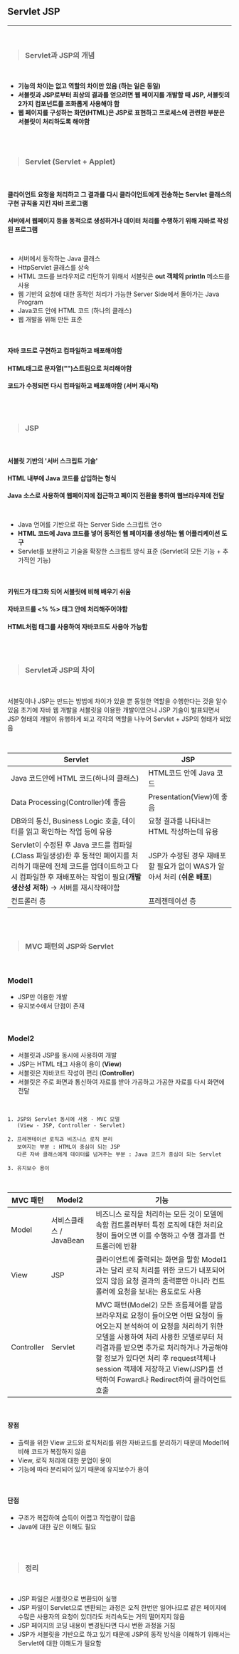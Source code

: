 ## Servlet JSP
---

<br>

>### __Servlet과 JSP의 개념__

<br>

- __기능의 차이는 없고 역할의 차이만 있음 (하는 일은 동일)__
- __서블릿과 JSP로부터 최상의 결과를 얻으려면 웹 페이지를 개발할 때 JSP, 서블릿의 2가지 컴포넌트를 조화롭게 사용해야 함__
- __웹 페이지를 구성하는 화면(HTML)은 JSP로 표현하고 프로세스에 관련한 부분은 서블릿이 처리하도록 해야함__

<br><br>

>### __Servlet (Servlet + Applet)__

<br>

#### 클라이언트 요청을 처리하고 그 결과를 다시 클라이언트에게 전송하는 Servlet 클래스의 구현 규칙을 지킨 자바 프로그램
__서버에서 웹페이지 등을 동적으로 생성하거나 데이터 처리를 수행하기 위해 자바로 작성된 프로그램__

<br>

- 서버에서 동작하는 Java 클래스
- HttpServlet 클래스를 상속
- HTML 코드를 브라우저로 리턴하기 위해서 서블릿은 __out 객체의 println__ 메소드를 사용
- 웹 기반의 요청에 대한 동적인 처리가 가능한 Server Side에서 돌아가는 Java Program
- Java코드 안에 HTML 코드 (하나의 클래스)
- 웹 개발을 위해 만든 표준

<br>

#### 자바 코드로 구현하고 컴파일하고 배포해야함
#### HTML태그로 문자열("")스트림으로 처리해야함
#### 코드가 수정되면 다시 컴파일하고 배포해야함 (서버 재시작)


<br><br>

>### __JSP__

<br>

#### 서블릿 기반의 '서버 스크립트 기술'
#### HTML 내부에 Java 코드를 삽입하는 형식
__Java 소스로 사용하여 웹페이지에 접근하고 페이지 전환을 통하여 웹브라우저에 전달__

<br>

- Java 언어를 기반으로 하는 Server Side 스크립트 언ㅇ
- __HTML 코드에 Java 코드를 넣어 동적인 웹 페이지를 생성하는 웹 어플리케이션 도구__
- Servlet를 보완하고 기술을 확장한 스크립트 방식 표준
(Servlet의 모든 기능 + 추가적인 기능)

<br>

#### 키워드가 태그화 되어 서블릿에 비해 배우기 쉬움
#### 자바코드를 <% %> 태그 안에 처리해주어야함
#### HTML처럼 태그를 사용하여 자바코드도 사용아 가능함

<br><br>

>### __Servlet과 JSP의 차이__

<br>

서블릿이나 JSP는 만드는 방법에  차이가 있을 뿐 동일한 역할을 수행한다는 것을 알수있음
초기에 자바 웹 개발을 서블릿을 이용한 개발이였으나 JSP 기술이 발표되면서 JSP 형태의 개발이 유행하게 되고 각각의 역할을 나누어 Servlet + JSP의 형태가 되었음

<br>

Servlet | JSP
---|---
Java 코드안에 HTML 코드(하나의 클래스)|HTML코드 안에 Java 코드
Data Processing(Controller)에 좋음|Presentation(View)에 좋음
DB와의 통신, Business Logic 호출, 데이터를 읽고 확인하는 작업 등에 유용|요청 결과를 나타내는 HTML 작성하는데 유용
Servlet이 수정된 후 Java 코드를 컴파일(.Class 파일생성)한 후 동적인 페이지를 처리하기 때문에 전체 코드를 업데이트하고 다시 컴파일한 후 재배포하는 작업이 필요(__개발 생산성 저하__) → 서버를 재시작해야함|JSP가 수정된 경우 재배포할 필요가 없이 WAS가 알아서 처리 (__쉬운 배포__)
컨트롤러 층 |프레젠테이션 층

<br><br>

>### __MVC 패턴의 JSP와 Servlet__

<br>

### Model1
- JSP만 이용한 개발
- 유지보수에서 단점이 존재

<br>

### Model2
- 서블릿과 JSP를 동시에 사용하여 개발
- JSP는 HTML 태그 사용이 용이 (__View__)
- 서블릿은 자바코드 작성이 편리 (__Controller__)
- 서블릿은 주로 화면과 통신하여 자료를 받아 가공하고 가공한 자료를 다시 화면에 전달

<br>

~~~
1. JSP와 Servlet 동시에 사용 - MVC 모델
   (View - JSP, Controller - Servlet)

2. 프레젠테이션 로직과 비즈니스 로직 분리
   보여지는 부분 : HTML이 중심이 되는 JSP
   다른 자바 클래스에게 데이터를 넘겨주는 부분 : Java 코드가 중심이 되는 Servlet

3. 유지보수 용이
~~~


<br>

MVC 패턴 | Model2 | 기능
--- | --- | ---
Model | 서비스클래스 / JavaBean | 비즈니스 로직을 처리하는 모든 것이 모델에 속함 컴트롤러부터 특정 로직에 대한 처리요청이 들어오면 이를 수행하고 수행 결과를 컨트롤러에 반환
View | JSP | 클라이언트에 줄력되는 화면을 말함 Model1과는 달리 로직 처리를 위한 코드가 내포되어있지 않음 요청 결과의 출력뿐만 아니라 컨트롤러에 요청을 보내는 용도로도 사용
Controller | Servlet | MVC 패턴(Model2) 모든 흐름제어를 맡음 브라우저로 요청이 들어오면 어떤 요청이 들어오는지 분석하여 이 요청을 처리하기 위한 모델을 사용하여 처리 사용한 모델로부터 처리결과를 받으면 추가로 처리하거나 가공해야할 정보가 있다면 처리 후 request객체나 session 객체에 저장하고 View(JSP)를 선택하여 Foward나 Redirect하여 클라이언트 호출

<br>

#### 장점
- 출력을 위한 View 코드와 로직처리를 위한 자바코드를 분리하기 때문데 Model1에 비해 코드가 복잡하지 않음
- View, 로직 처리에 대한 분업이 용이
- 기능에 따라 분리되어 있기 때문에 유지보수가 용이

<br>

#### 단점
- 구조가 복잡하여 습득이 어렵고 작업량이 많음
- Java에 대한 깊은 이해도 필요

<br><br>

>### __정리__

<br>

- JSP 파일은 서블릿으로 변환되어 실행
- JSP 파일이 Servlet으로 변환되는 과정은 오직 한번만 일어나므로 같은  페이지에 수많은 사용자의 요청이 있더라도 처리속도는 거의 떨어지지 않음
- JSP 페이지의 코딩 내용이 변경된다면 다시 변환 과정을 거침
- JSP가 서블릿을 기반으로 하고 있기 때문에 JSP의 동작 방식을 이해하기 위해서는 Servlet에 대한 이해도가 필요함
